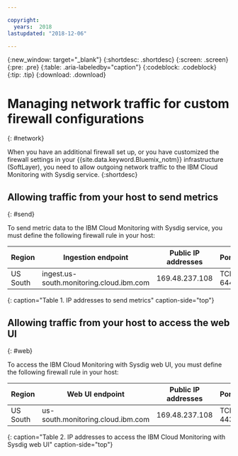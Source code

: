 ```yaml
---

copyright:
  years:  2018
lastupdated: "2018-12-06"

---
```


{:new_window: target="_blank"}
{:shortdesc: .shortdesc}
{:screen: .screen}
{:pre: .pre}
{:table: .aria-labeledby="caption"}
{:codeblock: .codeblock}
{:tip: .tip}
{:download: .download}

 
# Managing network traffic for custom firewall configurations
{: #network}

When you have an additional firewall set up, or you have customized the firewall settings in your {{site.data.keyword.Bluemix_notm}} infrastructure (SoftLayer), you need to allow outgoing network traffic to the IBM Cloud Monitoring with Sysdig service. 
{:shortdesc}


## Allowing traffic from your host to send metrics
{: #send}

To send metric data to the IBM Cloud Monitoring with Sysdig service, you must define the following firewall rule in your host:

| Region      | Ingestion endpoint                                | Public IP addresses               | Ports    |
|-------------|---------------------------------------------------|-----------------------------------|----------|
| US South    | ingest.us-south.monitoring.cloud.ibm.com          | 169.48.237.108                    | TCP 6443 | 
{: caption="Table 1. IP addresses to send metrics" caption-side="top"}


## Allowing traffic from your host to access the web UI
{: #web}

To access the IBM Cloud Monitoring with Sysdig web UI, you must define the following firewall rule in your host:

| Region      | Web UI endpoint                                   | Public IP addresses               | Ports   |
|-------------|---------------------------------------------------|-----------------------------------|---------|
| US South    | us-south.monitoring.cloud.ibm.com                 | 169.48.237.108                    | TCP 443 | 
{: caption="Table 2. IP addresses to access the IBM Cloud Monitoring with Sysdig web UI" caption-side="top"}

